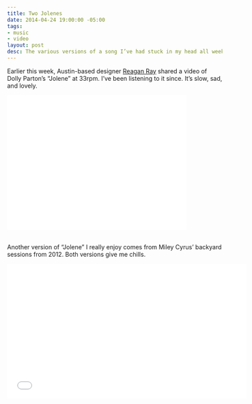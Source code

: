 ```yaml
---
title: Two Jolenes
date: 2014-04-24 19:00:00 -05:00
tags:
- music
- video
layout: post
desc: The various versions of a song I’ve had stuck in my head all week
---
```


Earlier this week, Austin-based designer [Reagan Ray](https://twitter.com/raygunray/status/458647623784611841) shared a video of Dolly Parton’s “Jolene” at 33rpm. I’ve been listening to it since. It’s slow, sad, and lovely.

<div class="full">
<iframe width="420" height="315" src="//www.youtube.com/embed/doz1QJ7LwjA" frameborder="0" allowfullscreen></iframe>
</div>
<br>

Another version of “Jolene” I really enjoy comes from Miley Cyrus’ backyard sessions from 2012. Both versions give me chills.

<div class="full">
  <iframe width="560" height="315" src="//www.youtube.com/embed/wOwblaKmyVw" frameborder="0" allowfullscreen></iframe>
</div>

